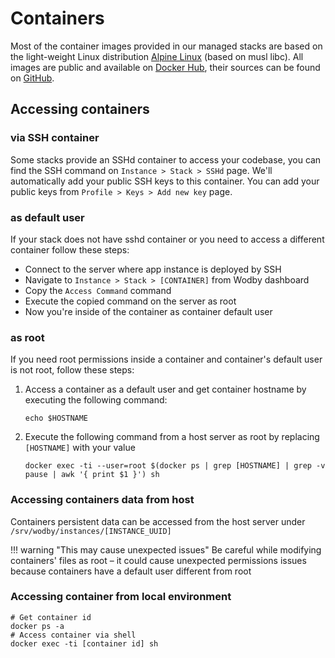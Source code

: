 # Containers

Most of the container images provided in our managed stacks are based on the light-weight Linux distribution [Alpine Linux](https://alpinelinux.org/) (based on musl libc). All images are public and available on [Docker Hub](https://hub.docker.com/r/wodby/), their sources can be found on [GitHub](https://github.com/wodby/).

## Accessing containers

### via SSH container

Some stacks provide an SSHd container to access your codebase, you can find the SSH command on `Instance > Stack > SSHd` page. We'll automatically add your public SSH keys to this container. You can add your public keys from `Profile > Keys > Add new key` page. 

### as default user

If your stack does not have sshd container or you need to access a different container follow these steps:

* Connect to the server where app instance is deployed by SSH
* Navigate to `Instance > Stack > [CONTAINER]` from Wodby dashboard
* Copy the `Access Command` command
* Execute the copied command on the server as root
* Now you're inside of the container as container default user

### as root

If you need root permissions inside a container and container's default user is not root, follow these steps:

1. Access a container as a default user and get container hostname by executing the following command:
    ```shell
    echo $HOSTNAME
    ```
    
2. Execute the following command from a host server as root by replacing `[HOSTNAME]` with your value
    ```shell
    docker exec -ti --user=root $(docker ps | grep [HOSTNAME] | grep -v pause | awk '{ print $1 }') sh
    ``` 

### Accessing containers data from host

Containers persistent data can be accessed from the host server under `/srv/wodby/instances/[INSTANCE_UUID]​`

!!! warning "This may cause unexpected issues"
    Be careful while modifying containers' files as root – it could cause unexpected permissions issues because containers have a default user different from root

### Accessing container from local environment

```shell
# Get container id 
docker ps -a
# Access container via shell
docker exec -ti [container id] sh
```
